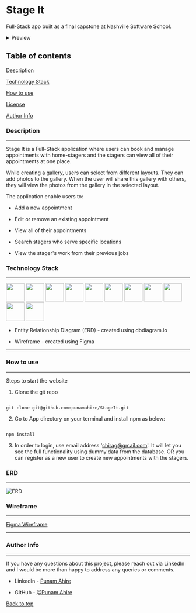 
# Stage It

Full-Stack app built as a final capstone at Nashville Software School.

<details>
<summary>Preview</summary>

![Preview1](/ReadMe_Images/web1.png)
![Preview2](/ReadMe_Images/web2.png)

</details>

## Table of contents
 
[Description](#description-link)

[Technology Stack](#technology-link)

[How to use](#howToUse-link)

[License](#license-link)

[Author Info](#author-link)

  


<h3  id="description-link">Description</h3>

---

Stage It is a Full-Stack application where users can book and manage appointments with home-stagers and the stagers can view all of their appointments at one place.

While creating a gallery, users can select from different layouts. They can add photos to the gallery. When the user will share this gallery with others, they will view the photos from the gallery in the selected layout.

The application enable users to:

- Add a new appointment

- Edit or remove an existing appointment

- View all of their appointments

- Search stagers who serve specific locations

- View the stager's work from their previous jobs

<h3  id="technology-link">Technology Stack</h3>

---

<img src='https://upload.wikimedia.org/wikipedia/commons/a/a7/React-icon.svg' width='50' height='50' />  <img src='https://raw.githubusercontent.com/get-icon/geticon/master/icons/json.svg' width='50' height='50' />  <img src='https://raw.githubusercontent.com/get-icon/geticon/master/icons/html-5.svg' width='50' height='50' />  <img src='https://raw.githubusercontent.com/get-icon/geticon/master/icons/css-3.svg' width='50' height='50' />  <img src='https://raw.githubusercontent.com/get-icon/geticon/master/icons/javascript.svg' width='50' height='50' />  <img src='https://raw.githubusercontent.com/get-icon/geticon/master/icons/bootstrap.svg' width='50' height='50' />  <img src='https://raw.githubusercontent.com/get-icon/geticon/master/icons/github-icon.svg' width='50' height='50' />  <img src='https://cdn.cdnlogo.com/logos/c/27/c.svg' width='50' height='50' />  <img src='https://upload.wikimedia.org/wikipedia/commons/0/0e/Microsoft_.NET_logo.png' width='50' height='50' />  <img src='https://cdn.cdnlogo.com/logos/m/21/microsoft-sql-server.svg' width='50' height='50' />  <img src='https://cdn.cdnlogo.com/logos/m/57/microsoft-azure.svg' width='50' height='50' />

- Entity Relationship Diagram (ERD) - created using dbdiagram.io

- Wireframe - created using Figma

 
---

<h3  id="howToUse-link">How to use</h3>

---

Steps to start the website

1. Clone the git repo

```

git clone git@github.com:punamahire/StageIt.git

```

2. Go to App directory on your terminal and install npm as below:

```

npm install

```

3. In order to login, use email address 'chirag@gmail.com'. It will let you see the full functionality using dummy data from the database. OR you can register as a new user to create new appointments with the stagers.


### ERD
---

![ERD](/readme_images/erd.png)

### Wireframe

---

[Figma Wireframe](https://www.figma.com/file/ADqfTqAezrmprBgTEI2KHS/StageIt?node-id=0%3A1)

---

<h3  id="author-link">Author Info</h3>

---

If you have any questions about this project, please reach out via LinkedIn and I would be more than happy to address any queries or comments.

- LinkedIn - [Punam Ahire](https://www.linkedin.com/in/punam-ahire/)

- GitHub - [@Punam Ahire](https://github.com/punamahire)

[Back to top](#)